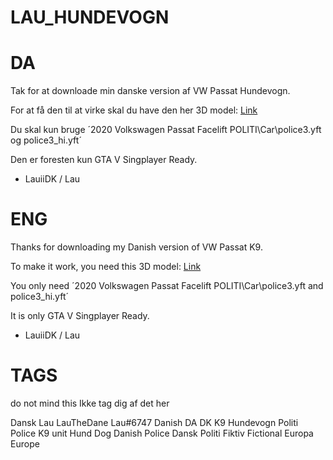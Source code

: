 # LAU_HUNDEVOGN

# DA

Tak for at downloade min danske version af VW Passat Hundevogn.

For at få den til at virke skal du have den her 3D model: [Link](https://27637c52-9324-43a5-9ba4-6866c39b2431.filesusr.com/archives/f15643_64d6687623cc447bae3a04d8bbdc0d76.rar?dn=2020%20Volkswagen%20Passat%20Facelift%20POLITI.r)

Du skal kun bruge ´2020 Volkswagen Passat Facelift POLITI\Car\police3.yft og police3_hi.yft´

Den er foresten kun GTA V Singplayer Ready.

- LauiiDK / Lau

# ENG

Thanks for downloading my Danish version of VW Passat K9.

To make it work, you need this 3D model: [Link](https://27637c52-9324-43a5-9ba4-6866c39b2431.filesusr.com/archives/f15643_64d6687623cc447bae3a04d8bbdc0d76.rar?dn=2020%20Volkswagen%20Passat%20Facelift%20POLITI.r)

You only need ´2020 Volkswagen Passat Facelift POLITI\Car\police3.yft and police3_hi.yft´

It is only GTA V Singplayer Ready.

- LauiiDK / Lau

# TAGS

do not mind this
Ikke tag dig af det her

Dansk
Lau
LauTheDane
Lau#6747
Danish
DA
DK
K9
Hundevogn
Politi
Police
K9 unit
Hund
Dog
Danish Police
Dansk Politi
Fiktiv
Fictional
Europa
Europe
